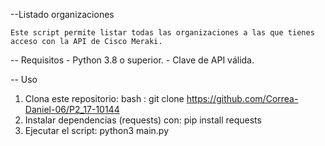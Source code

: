 --Listado  organizaciones

	Este script permite listar todas las organizaciones a las que tienes acceso con la API de Cisco Meraki.

-- Requisitos
	- Python 3.8 o superior.
	- Clave de API válida.

-- Uso
1. Clona este repositorio:
   bash : git clone https://github.com/Correa-Daniel-06/P2_17-10144
2. Instalar dependencias (requests) con: pip install requests
3. Ejecutar el script: python3 main.py
